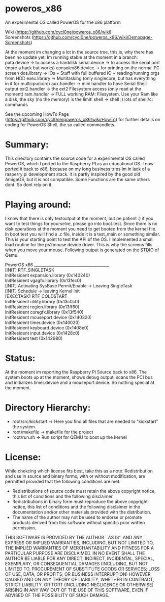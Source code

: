 poweros_x86
===========

An experimental OS called PowerOS for the x86 platform

Wiki (https://github.com/cycl0ne/poweros_x86/wiki)  
Screenshots (https://github.com/cycl0ne/poweros_x86/wiki/Demopage-Screenshots)

At the moment im changing a lot in the source tree, this is, why there has been no update yet. Im running stable at the moment in a branch:
pata.device -> to access a harddisk
serial.device -> to access the serial port (more a hack but works)
consolex86.device -> for printing on the normal PC screen
dos.library -> IOs + Stuff with full buffered IO + reading/running prgs from HDD
exec.library -> Multitasking (only singlecore, but has everything in it for multicpu/core)
aux.handler -> mini handler to have Serial Shell output
ext2.handler -> the ext2 Filesystem access (only read at the moment)
ram.handler -> FULL working RAM: Filesystem. Use your Ram like a disk, the sky (no the memory) is the limit!
shell -> shell :)
lots of shell/c: commands

See the upcoming HowTo Page (https://github.com/cycl0ne/poweros_x86/wiki/HowTo) for further details on coding for PowerOS Shell, the so called commandlets.
  
Summary:
========

This directory contains the source code for a experimental OS called PowerOS,
which I ported to the Raspberry PI as an educational OS. I now ported it back to x86,
because on my long business trips im in lack of a rasperry pi development stack.
It is partly inspired by the good old AmigaOS, but it is not compatible. Some
Functions are the same others dont. So dont rely on it.

Playing around:
===============
I know that there is only textoutput at the moment, but pe patient :) if you want to test things for yourselve, please go into boot.test. Since there is no disk operations at the moment you need to get booted from the kernel file.
In boot.test you will find a .c file, inside it is a test_main or something similar. This is your starting point to test the API of the OS. I implemented a small load routine for the ps2mouse device driver. This is why the screens fills when you move your mouse.
Following output is generated on the STDIO of Qemu:

PowerOS x86 ______________________________________  
[INIT] RTF_SINGLETASK  
InitResident expansion.library (0x140240)  
InitResident vgagfx.library (0x13fec0)  
[INIT] Activating SysBase Permit/Enable -> Leaving SingleTask  
[INIT] Schedule -> leaving Kernel Init  
[EXECTASK] RTF_COLDSTART  
InitResident utility.library (0x13c0c0)  
InitResident region.library (0x13ff60)  
InitResident coregfx.library (0x13f540)  
InitResident mouseport.device (0x140320)  
InitResident timer.device (0x140020)  
InitResident keyboard.device (0x1408e0)  
InitResident input.device (0x1428c0)  
InitResident test (0x142980)  


Status:
=======
At the moment im reporting the Raspberry Pi Source back to x86. The system boots up at the moment,
shows debug output, scans the PCI bus and initializes timer.device and a mouseport.device. So nothing
special at the moment.

Directory Hierarchy:
====================

* root/src/kickstart -> Here you find all files that are needed to "kickstart" the system. 
* root/makefile -> makefile for the project
* root/run.sh -> Run script for QEMU to boot up the kernel

License:
========
While chekcing which license fits best, take this as a note:
Redistribution and use in source and binary forms, with or without
modification, are permitted provided that the following conditions
are met:

 - Redistributions of source code must retain the above copyright
   notice, this list of conditions and the following disclaimer.
 - Redistributions in binary form must reproduce the above copyright
   notice, this list of conditions and the following disclaimer in the
   documentation and/or other materials provided with the distribution.
 - The name of the author may not be used to endorse or promote products
   derived from this software without specific prior written permission.

 THIS SOFTWARE IS PROVIDED BY THE AUTHOR ``AS IS'' AND ANY EXPRESS OR
 IMPLIED WARRANTIES, INCLUDING, BUT NOT LIMITED TO, THE IMPLIED WARRANTIES
 OF MERCHANTABILITY AND FITNESS FOR A PARTICULAR PURPOSE ARE DISCLAIMED.
 IN NO EVENT SHALL THE AUTHOR BE LIABLE FOR ANY DIRECT, INDIRECT,
 INCIDENTAL, SPECIAL, EXEMPLARY, OR CONSEQUENTIAL DAMAGES (INCLUDING, BUT
 NOT LIMITED TO, PROCUREMENT OF SUBSTITUTE GOODS OR SERVICES; LOSS OF USE,
 DATA, OR PROFITS; OR BUSINESS INTERRUPTION) HOWEVER CAUSED AND ON ANY
 THEORY OF LIABILITY, WHETHER IN CONTRACT, STRICT LIABILITY, OR TORT
 (INCLUDING NEGLIGENCE OR OTHERWISE) ARISING IN ANY WAY OUT OF THE USE OF
 THIS SOFTWARE, EVEN IF ADVISED OF THE POSSIBILITY OF SUCH DAMAGE.
